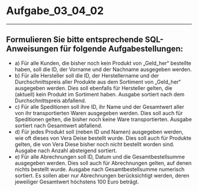 # Aufgabe_03_04_02

---

## Formulieren Sie bitte entsprechende SQL-Anweisungen für folgende Aufgabestellungen: 

- a)	Für alle Kunden, die bisher noch kein Produkt von „Geld_her“ bestellte haben, soll die ID, der Vorname und der Nachname ausgegeben werden. 
- b)	Für alle Hersteller soll die ID, der Herstellername und der Durchschnittspreis aller Produkte aus dem Sortiment von „Geld_her“ ausgegeben werden. Dies soll ebenfalls für Hersteller gelten, die (aktuell) kein Produkt im Sortiment haben. Ausgabe sortiert nach dem Durchschnittspreis abfallend.
- c)	Für alle Speditionen soll ihre ID, ihr Name und der Gesamtwert aller von ihr transportierten Waren ausgegeben werden. Dies soll auch für Speditionen gelten, die bisher noch keine Ware transportierten. Ausgabe sortiert nach Gesamtwert abfallend.
- d)	Für jedes Produkt soll (neben ID und Namen) ausgegeben werden, wie oft dieses von Vera Deise bestellt wurde. Dies soll auch für Produkte gelten, die von Vera Diese bisher noch nicht bestellt worden sind. Ausgabe nach Anzahl absteigend sortiert.
- e)	Für alle Abrechnungen soll ID, Datum und die Gesamtbestellsumme ausgegeben werden. Dies soll auch für Abrechnungen gelten, auf denen nichts bestellt wurde. Ausgabe nach Gesamtbestellsumme numerisch sortiert. Es sollen aber nur Abrechnungen berücksichtigt werden, deren jeweiliger Gesamtwert höchstens 100 Euro beträgt.
